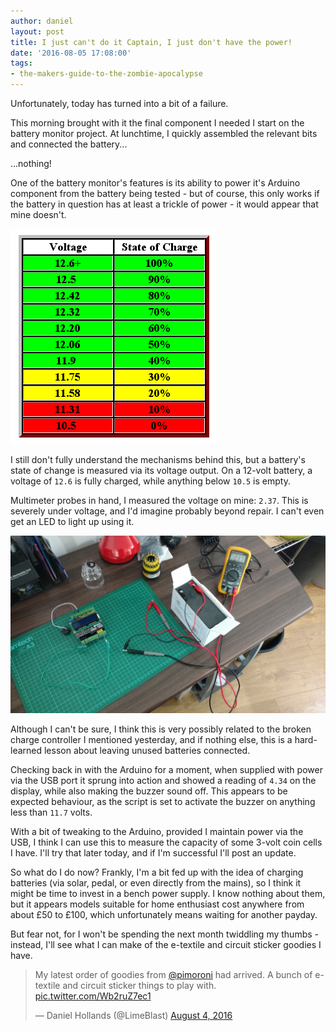 ```yaml
---
author: daniel
layout: post
title: I just can't do it Captain, I just don't have the power!
date: '2016-08-05 17:08:00'
tags:
- the-makers-guide-to-the-zombie-apocalypse
---
```


Unfortunately, today has turned into a bit of a failure.

This morning brought with it the final component I needed I start on the battery monitor project. At lunchtime, I quickly assembled the relevant bits and connected the battery...

...nothing!

One of the battery monitor's features is its ability to power it's Arduino component from the battery being tested - but of course, this only works if the battery in question has at least a trickle of power - it would appear that mine doesn't.

![](/assets/img/2016/08/voltchart1.gif)

I still don't fully understand the mechanisms behind this, but a battery's state of change is measured via its voltage output. On a 12-volt battery, a voltage of `12.6` is fully charged, while anything below `10.5` is empty.

Multimeter probes in hand, I measured the voltage on mine: `2.37`. This is severely under voltage, and I'd imagine probably beyond repair. I can't even get an LED to light up using it.

![](/assets/img/2016/08/IMG_20160805_142549282--1-.jpg)

Although I can't be sure, I think this is very possibly related to the broken charge controller I mentioned yesterday, and if nothing else, this is a hard-learned lesson about leaving unused batteries connected.

Checking back in with the Arduino for a moment, when supplied with power via the USB port it sprung into action and showed a reading of `4.34` on the display, while also making the buzzer sound off. This appears to be expected behaviour, as the script is set to activate the buzzer on anything less than `11.7` volts.

With a bit of tweaking to the Arduino, provided I maintain power via the USB, I think I can use this to measure the capacity of some 3-volt coin cells I have. I'll try that later today, and if I'm successful I'll post an update.

So what do I do now? Frankly, I'm a bit fed up with the idea of charging batteries (via solar, pedal, or even directly from the mains), so I think it might be time to invest in a bench power supply. I know nothing about them, but it appears models suitable for home enthusiast cost anywhere from about £50 to £100, which unfortunately means waiting for another payday.

But fear not, for I won't be spending the next month twiddling my thumbs  - instead, I'll see what I can make of the e-textile and circuit sticker goodies I have.

<blockquote class="twitter-tweet" data-lang="en"><p lang="en" dir="ltr">My latest order of goodies from <a href="https://twitter.com/pimoroni">@pimoroni</a> had arrived. A bunch of e-textile and circuit sticker things to play with. <a href="https://t.co/Wb2ruZ7ec1">pic.twitter.com/Wb2ruZ7ec1</a></p>&mdash; Daniel Hollands (@LimeBlast) <a href="https://twitter.com/LimeBlast/status/761135549730156544">August 4, 2016</a></blockquote>
<script async src="//platform.twitter.com/widgets.js" charset="utf-8"></script>
